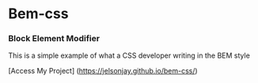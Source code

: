 # Bem-css

### Block Element Modifier

This is a simple example of what a CSS developer writing in the BEM style

[Access My Project] (https://jelsonjay.github.io/bem-css/)
